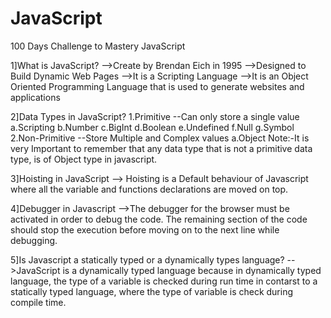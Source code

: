 # JavaScript
100 Days Challenge to Mastery JavaScript

1]What is JavaScript?
-->Create by Brendan Eich in 1995
-->Designed to Build Dynamic Web Pages
-->It is a Scripting Language
-->It is an Object Oriented Programming Language that is used to generate websites and applications

2]Data Types in JavaScript?
    1.Primitive --Can only store a single value
        a.Scripting
        b.Number
        c.BigInt
        d.Boolean
        e.Undefined
        f.Null
        g.Symbol
    2.Non-Primitive --Store Multiple and Complex values
        a.Object
    Note:-It is very Important to remember that any data type that is not a primitive data type, is of Object type in javascript.

3]Hoisting in JavaScript
--> Hoisting is a Default behaviour of Javascript where all the variable and functions declarations are moved on top.

4]Debugger in Javascript
-->The debugger for the browser must be activated in order to debug the code. The remaining section of the code should stop the execution before moving on to the next line while debugging.

5]Is Javascript a statically typed or a dynamically types language?
-->JavaScript is a dynamically typed language because in dynamically typed language, the type of a variable is checked during run time in contarst to a statically typed language, where the type of variable is check during compile time.
